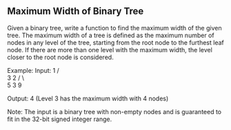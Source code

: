 ## Maximum Width of Binary Tree

Given a binary tree, write a function to find the maximum width of the given tree. The maximum width of a tree is defined as the maximum number of nodes in any level of the tree, starting from the root node to the furthest leaf node. If there are more than one level with the maximum width, the level closer to the root node is considered. 

Example: 
Input:
          1
        /   \
       3     2
      / \     \
     5   3     9

Output: 4 (Level 3 has the maximum width with 4 nodes) 

Note: The input is a binary tree with non-empty nodes and is guaranteed to fit in the 32-bit signed integer range.